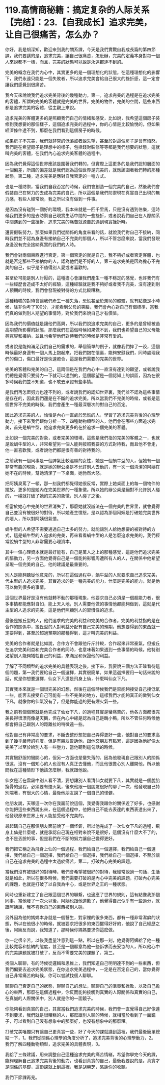 # 119.高情商秘籍：搞定复杂的人际关系【完结】：23.【自我成长】追求完美，让自己很痛苦，怎么办？

你好，我是胡深知，歡迎來到我的關系課，今天是我們實戰自我成長篇的第四節課，我們要講的是，追求完美，讓自己很痛苦，怎麽辦，完美的定義本身對每一個人來說都不一樣，而且，完美的狀態可以說是永遠都達不到的。

完美的概念在我們內心中，其實更多的是一個理想化的狀態，在這種理想化的影響下，我們永遠只能是一個失敗者，所以追求完美會給自己很大的挫折感，這一定會讓我們感覺到很痛苦。

我今天來說說我們追求完美背後的幾種動力，第一，追求完美的過程是在追求完美的客體，所謂的完美的客體就是完美的世界，完美的物件，完美的空間，這些東西都是追求完美的客體，從主觀上來說。

追求完美的客體更多的是照顧我們自己的情緒和感受，比如說，我希望這個房子裝修到我想要的那個樣子，這個追求完美的過程中，你的心情是比較愉悅的，但如果經濟條件達不到，那麼在我們看到這個房子的時候。

如果房子不完美，我們就非常的低落或者說失望，甚至於對這個房子是會有憤怒，我們是在希望房子是理想中的樣子，包括錢財裝修等等都是我們想要的狀態，這就叫完美的客體，在我們內心追求完美客體的過程中。

因為我們覺得這個世界應該是圍著我們轉的，但實際上這更多的是我們認知層面的一個偏差，所謂的偏差就是我們認為這個世界是完美的，就應該圍著我們轉的那種狀態，第二種，追求完美是應對自我否定的一種方式。

也是一種防禦，當我們自我否定的時候，我們會創造一個完美的自己，然後我們會假裝自己在努力的去成為完美的自己，所以這個是我們防禦現在真實自己出現的無力感，有些人經常說，我之所以沒有做到一件事。

是因為沒有碰到一個好的環境，我本來就是一匹千里馬，只是沒有遇到伯樂，這時候我們更多的是去防禦自己現實生活中間的一些挫折，或者說我們自己在人際關系中間遇到的一些挫折，追求完美的痛苦就源自於遇到現實挫折時。

還要假裝努力，那麼如果我們從關係的角度來看的話，就說我們對自己不接納，同時我們並不認為身邊有接納自己不完美的那個人，所以不管怎麼來說，當我們發現身邊沒有完全接納真實的我們的人時。

我們會對兩個東西進行否定，第一個否定的就是自己，我不夠好或者否定客體，也就是否定那些不接納你的人，認為他們是不好的人，第三追求完美是因為擔心不完美的自己，似乎是不值得別人愛或者喜歡的。

甚至於可能是別人討厭的，這種擔心會讓我們產生一種不穩定的感覺，也許我們有一些經歷會造成不太好的經驗，這種經驗就是我不夠好或者我不完美，沒有達到別人預期的時候，我們會發現被對待的方式比較糟糕。

這種糟糕的對待會讓我們產生一種失落，恐慌甚至於羞恥的體驗，就有點像是小時候，除非你考了100分，才能看到父母的笑臉，我們會內心對自己有個標準，當我們真的做到別人期望的事情時，對於我們來說自己才有價值。

因為我們的價值就是讓他們高興，所以我們說追求完美的自己，更多的是曾經被過高期望所影響的狀態，那麼我們在這個時候如果做不到，我們也希望自己的父母能夠寬容和接納，並且也希望他們對待我們的時候是非常有愛的。

或者說是能夠滿足我們自己的需求的，舉個簡單的例子，就像我們摔了一跤，這個時候最好身邊有一個人馬上抱起來，把我們抱在懷裏，能夠安慰我們，同時處理我們的傷口，傷口最好是快速癒合，這是我們需要的完美的世界。

完美的客體和完美的自己，這兩個是在我們內心中一直沒有達到的願望，或者說我們總是覺得只要努力一下就可以達到的，這個願望是一個認知上的誤區，因為在很多時候我們並不知道，也不敢去承認有些事情。

是我們再怎麽努力也達不到的，或者說我們的認知世界裏，我們並不認為這些事情是存在的，因此我們還是在不斷的追求完美，所以當我們不完美的時候，或者是這個世界不完美的時候，我們會產生一種最深層次的對自己的否定。

因此追求完美的人，恰恰是內心一直處於恐慌的人，學習了追求完美背後的心理學動力，接下來我們跟你分析一下，四種動物類型的人，他們會在哪些方面追求完美，首先是蝸牛型，他追求完美更多的在於追求一個完美的客體。

比如說一個完美的對象，或者完美的環境，這些是我們指的完美的客體之一，也就是說蝸牛型的人，非常希望另一個人能夠按照我要的方式對待我，而且他不會走，他一直喜歡我，或者說他們都是很有善的對待我的。

之前我有一個同事是一個脾氣比較溫順的女性，她是一個蝸牛型的人，但她有一個非常有趣的現象，就是她的辦公桌是不允許別人去動的，有一次一個清潔的阿姨在她不在的時候，幫她清潔了一下桌面，她勃然大怒。

把阿姨臭罵了一頓，那一刻我們都覺得她很反常，實際上她桌面上的每一個物件的擺放，更多的是她內在完美世界的一種象徵，所以她的辦公桌是絕對不允許別人碰的，一碰就打破了她的完美的象徵，別人碰了之後。

相當於她心中完美的世界消失了，那麼她就沒辦法在一個完美的世界里，就會覺得自己並沒有被很好的對待，所以她產生憤怒，是以認為那個阿姨是打破她完美世界的壞人，所以對阿姨很氣憤。

蝸牛型的人希望不需要通過自己太多的努力，就能讓別人給她想要的被對待的方式，這是蝸牛型的人追求的完美，再來看看蝸牛型的人是怎麼追求完美的，我們經常說蝸牛型的人非常需要心理資本。

其中一個心理資本就是最好能有，自己是萬人之上的那種感覺，這是他們追求完美的驅動力，另一方面他覺得自己是一個能夠影響周遭所有人的人，在關係中他希望呈現一個完美的自己，他的建議是最重要的。

別人是能夠聽從他意見的，所以在這個過程中，蝸牛型的人就要求自己追求完美，代主型的人追求完美，其實追求的是一種完美的能力，什麼是完美的能力，就是他可以做到很多的事情。

這個世界最好是沒有他就轉不動的那種現象，他要求自己必須是一個超能力者，很多事情都能應對自如，能上天入地，別人需要他做的事情他都能夠做到，這就是代主型的人追求的完美，這是他們照顧別人的習慣性的追求。

最後是搬丘型的人，他們追求的完美的利益和完美的合作者，完美的利益指的是在合作的關係中，搬丘型的人對利益分配有自己完美的預期，他想要得到的東西就一定要得到，甚至於超過預期的那種得到，這才叫完美的利益。

完美的合作者就是比如說，合作方不會跟他斤斤計較，合作起來非常豪氣，但搬丘在追求完美利益和完美合作者的同時，也意味著如果遇到一些事情的時候，他特別渴望別人能夠犧牲自己的利益，來滿足和保證他的利益。

了解了不同類型的追求完美的具體表現之後，接下來，我要說三個方法正確看待這個問題，第一我們要給自己一個選擇，其實很簡單，如果這選擇要用一句話來說的話，就是你想要選擇，仙女下凡還是飛身上仙，什麼叫仙女下凡。

其實我本來就是一個很完美的幻想，然後在這個時候我們是否能夠接受自己接低氣一些，能否去接受自己可能有一些不完美的地方，這樣我們才能夠真正的做到仙女下凡，就像你的仙氣沒有了，但是你能過的更有煙火氣一些。

我之前有個個案就是他完成了仙女下凡，的過程其實是蠻痛苦的，他各方面都很完美長得很漂亮像是天鵝，但在內心中總是認為自己是醜小鴨，所以不管任何時候他都會把自己跟別人的距離拉的稍微遠一些。

他對自己有非常高的要求，不斷去整形想把自己弄得更好一些，他對自己的要求高到了幾乎嚴苛的程度，但是有朋友告訴他，跟他交朋友有點累，這是因為他好像太完美了以至於給別人有一些壓力，當他聽到這句話的時候。

其實蠻舒服的蠻開心的，但另一方面也是蠻失落的，因為他發現自己跟別人的關係很遠，沒有一個知心的人也沒有人真正去懂他，而且他很擔心別人離開他，所以他問我在這種情形下他該怎麼辦，我就跟他說。

仙女是活在雲霧中別人看不清，要想讓別人看清仙女就要下凡，其實就是一個脫胎換骨的過程，必須要有煙火氣，後來他跟一個朋友很好的聊了一次，他發現自己特別端著，有很大的心情，最後他朋友說了一個自己的怪僻。

他朋友說，天哪這一次你在我面前說這個，我覺得我跟你的關係近了好多，也感謝你能把這些東西說出來，在這個過程中，他把自己不能去表達的東西表達出來了，他發現原來世界上有人能接受他不完美的。

最起碼自己在那個朋友面前說了一個怪僻，所以他完成了一次仙女下凡的過程，飛身上仙是什麼呢，就是承認自己現在相對來說不是很好，這個沒有什麼大不了的，也不是丟臉的事，但是我們在不斷的努力讓自己變得更好。

我們把它稱之為飛身上仙的一個過程，我們給自己一個選擇，我們給自己一個選擇，我們給自己一個選擇，我們給自己一個選擇，我們給自己一個選擇，不至於讓自己在追求完美的過程中太過於痛苦，第二，打破內心完美的課題。

當我們沒有被很好的對待時，我們會希望被很好的對待，我經常說過一句話，生活就是如此，所以在很多時候，我們需要打破的是內心中完美的課題，打破內心完美的課題，也就是打破了以自我為中心，或是世界之王的一種狀態。

同時也重新建立了自己跟這個世界的聯繫，也適應了世界的規則，這有點像我那個同事，當他發了一次火以後，阿姨也跟他道歉了，他覺得自己似乎有一些過分，就跟阿姨說，我不喜歡自己的東西被別人碰。

另外因為他的媽媽本身就是一個醫生，對家裡的很多東西，都有一種非常潔癖的狀態，所以在他很小的時候，就被要求把很多的東西擺得好好的，他說了自己經歷之後，阿姨反而說，我知道了，那時候你媽媽要求你這麼做。

你一定很辛苦，以後我盡量注意到這一點，所以在那一刻，他覺得阿姨給了他一種比較寬容和接納的態度，甚至是一個願意為他一些訴求而去妥協的人，所以他心中的完美課題就被打破了，反而不需要完美的課題了，第三。

找個人聊聊，有的時候從邏輯和思維上，我們知道自己明明達不到的一些東西，但我們偏要去追求完美狀態，在你追求完美過程中，一定是在否定自己的，當你覺得自己非常痛苦的時候，你可以嘗試找個人聊聊。

聊聊自己否定自己的狀態，聊聊自己的想法，聊聊自己的沮喪和挫敗，以及自己擔心的東西，那麼在這個過程中，你反而能夠接觸到真實的人際關係和真實的自己，在真誠的人際關係中，別人就是你的一面鏡子。

你能夠看到真實的自己，其實當我們追求完美的時候，我們會一直覺得自己好像達不到要求，我們就是很糟糕的人，那麼跟別人聊的時候，就相當於看到了一面鏡子，可以看到自己沒有想象中的那麼好，也沒有想象中的那麼糟。

打破完美唯獨只有讓自己更真實一些，好了今天的課就講到這裡，我們最後簡單總結一下，1。我們從關係心理學的角度分析了，追求完美背後的心理學動力，2。我們了解四種動物類型，追求完美的具體表現，3。

我給了三條建議，用來調整自己這種追求完美的痛苦情緒，希望你學完今天的課，能夠理解自己追求完美背後的動力，也看到真實的自己，最後我要說的是，真實才是關係的基礎，這節課就上到這裡，我是胡勝芝，感謝你的收聽。

我們下節課再見。